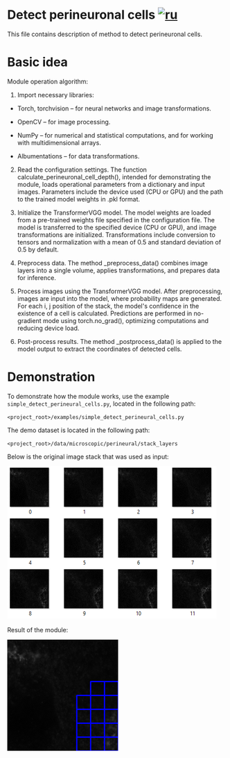 # Detect perineuronal cells [![ru](https://img.shields.io/badge/ru-en-green.svg)](../ru/detect_perineuronal_cells.ru.md)
This file contains description of method to detect perineuronal cells.

# Basic idea
Module operation algorithm:

1. Import necessary libraries:

- Torch, torchvision – for neural networks and image transformations.

- OpenCV – for image processing.

- NumPy – for numerical and statistical computations, and for working with multidimensional arrays.

- Albumentations – for data transformations.

2. Read the configuration settings. The function calculate_perineuronal_cell_depth(), intended for demonstrating the module, loads operational parameters from a dictionary and input images. Parameters include the device used (CPU or GPU) and the path to the trained model weights in .pkl format.

3. Initialize the TransformerVGG model. The model weights are loaded from a pre-trained weights file specified in the configuration file. The model is transferred to the specified device (CPU or GPU), and image transformations are initialized. Transformations include conversion to tensors and normalization with a mean of 0.5 and standard deviation of 0.5 by default.

4. Preprocess data. The method _preprocess_data() combines image layers into a single volume, applies transformations, and prepares data for inference.

5. Process images using the TransformerVGG model. After preprocessing, images are input into the model, where probability maps are generated. For each i, j position of the stack, the model's confidence in the existence of a cell is calculated. Predictions are performed in no-gradient mode using torch.no_grad(), optimizing computations and reducing device load.

6. Post-process results. The method _postprocess_data() is applied to the model output to extract the coordinates of detected cells.

# Demonstration
To demonstrate how the module works, use the example `simple_detect_perineural_cells.py`, located in the following path:
```
<project_root>/examples/simple_detect_perineural_cells.py
```
The demo dataset is located in the following path: 
```
<project_root>/data/microscopic/perineural/stack_layers
```

Below is the original image stack that was used as input:

![raw detect perineuronal cells](/doc/assets/raw_detect_perineuronal_cells.png)    

Result of the module:

![result detect perineuronal cells](/doc/assets/result_detect_perineuronal_cells.png)